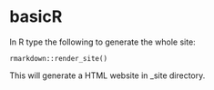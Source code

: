 # basicR

In R type the following to generate the whole site:

```{r}
rmarkdown::render_site()
```

This will generate a HTML website in \_site directory.